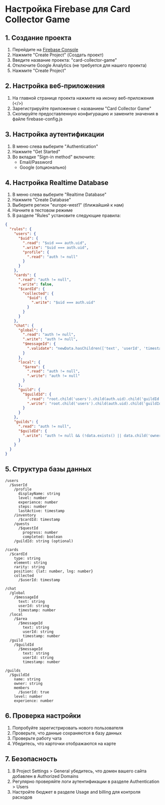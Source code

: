 # Настройка Firebase для Card Collector Game

## 1. Создание проекта

1. Перейдите на [Firebase Console](https://console.firebase.google.com/)
2. Нажмите "Create Project" (Создать проект)
3. Введите название проекта: "card-collector-game"
4. Отключите Google Analytics (не требуется для нашего проекта)
5. Нажмите "Create Project"

## 2. Настройка веб-приложения

1. На главной странице проекта нажмите на иконку веб-приложения (</>)
2. Зарегистрируйте приложение с названием "Card Collector Game"
3. Скопируйте предоставленную конфигурацию и замените значения в файле firebase-config.js

## 3. Настройка аутентификации

1. В меню слева выберите "Authentication"
2. Нажмите "Get Started"
3. Во вкладке "Sign-in method" включите:
   - Email/Password
   - Google (опционально)

## 4. Настройка Realtime Database

1. В меню слева выберите "Realtime Database"
2. Нажмите "Create Database"
3. Выберите регион "europe-west1" (ближайший к нам)
4. Начните в тестовом режиме
5. В разделе "Rules" установите следующие правила:

```json
{
  "rules": {
    "users": {
      "$uid": {
        ".read": "$uid === auth.uid",
        ".write": "$uid === auth.uid",
        "profile": {
          ".read": "auth != null"
        }
      }
    },
    "cards": {
      ".read": "auth != null",
      ".write": false,
      "$cardId": {
        "collected": {
          "$uid": {
            ".write": "$uid === auth.uid"
          }
        }
      }
    },
    "chat": {
      "global": {
        ".read": "auth != null",
        ".write": "auth != null",
        "$messageId": {
          ".validate": "newData.hasChildren(['text', 'userId', 'timestamp'])"
        }
      },
      "local": {
        "$area": {
          ".read": "auth != null",
          ".write": "auth != null"
        }
      },
      "guild": {
        "$guildId": {
          ".read": "root.child('users').child(auth.uid).child('guildId').val() === $guildId",
          ".write": "root.child('users').child(auth.uid).child('guildId').val() === $guildId"
        }
      }
    },
    "guilds": {
      ".read": "auth != null",
      "$guildId": {
        ".write": "auth != null && (!data.exists() || data.child('owner').val() === auth.uid)"
      }
    }
  }
}
```

## 5. Структура базы данных

```
/users
  /$userId
    /profile
      displayName: string
      level: number
      experience: number
      steps: number
      lastActive: timestamp
    /inventory
      /$cardId: timestamp
    /quests
      /$questId
        progress: number
        completed: boolean
    /guildId: string (optional)

/cards
  /$cardId
    type: string
    element: string
    rarity: string
    position: {lat: number, lng: number}
    collected
      /$userId: timestamp

/chat
  /global
    /$messageId
      text: string
      userId: string
      timestamp: number
  /local
    /$area
      /$messageId
        text: string
        userId: string
        timestamp: number
  /guild
    /$guildId
      /$messageId
        text: string
        userId: string
        timestamp: number

/guilds
  /$guildId
    name: string
    owner: string
    members
      /$userId: true
    level: number
    experience: number
```

## 6. Проверка настройки

1. Попробуйте зарегистрировать нового пользователя
2. Проверьте, что данные сохраняются в базу данных
3. Проверьте работу чата
4. Убедитесь, что карточки отображаются на карте

## 7. Безопасность

1. В Project Settings > General убедитесь, что домен вашего сайта добавлен в Authorized Domains
2. Регулярно проверяйте логи аутентификации в разделе Authentication > Users
3. Настройте бюджет в разделе Usage and billing для контроля расходов
